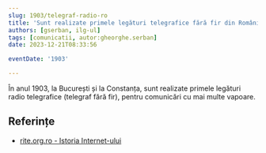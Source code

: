 ```yaml
---
slug: 1903/telegraf-radio-ro
title: 'Sunt realizate primele legături telegrafice fără fir din România'
authors: [gserban, ilg-ul]
tags: [comunicatii, autor:gheorghe.serban]
date: 2023-12-21T08:33:56

eventDate: '1903'

---
```


În anul 1903, la București și la Constanța, sunt realizate primele legături
radio telegrafice (telegraf fără fir), pentru comunicări cu mai multe vapoare.

<!-- truncate -->

## Referințe

- [rite.org.ro - Istoria Internet-ului](https://rite.org.ro/istoria-internetului/)
